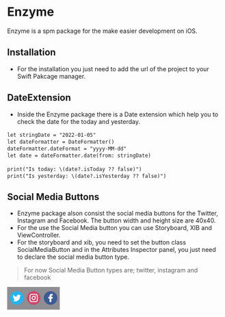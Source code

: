 # Enzyme
Enzyme is a spm package for the make easier development on iOS.

## Installation
- For the installation you just need to add the url of the project to your Swift Pakcage manager.

## DateExtension
- Inside the Enzyme package there is a Date extension which help you to check the date for the today and yesterday.

```
let stringDate = "2022-01-05"
let dateFormatter = DateFormatter()
dateFormatter.dateFormat = "yyyy-MM-dd"
let date = dateFormatter.date(from: stringDate)

print("Is today: \(date?.isToday ?? false)")
print("Is yesterday: \(date?.isYesterday ?? false)")
```
## Social Media Buttons
- Enzyme package alson consist the social media buttons for the Twitter, Instagram and Facebook. The button width and height size are 40x40.
- For the use the Social Media button you can use Storyboard, XIB and ViewController.
- For the storyboard and xib, you need to set the button class SocialMediaButton and in the Attributes Inspector panel, you just need to declare the social media button type. 
> For now Social Media Button types are; twitter, instagram and facebook

![Social Media Butons](https://github.com/ebubekirsezer/Enzyme/blob/main/Images/socialmediabuttons.png?raw=true)
